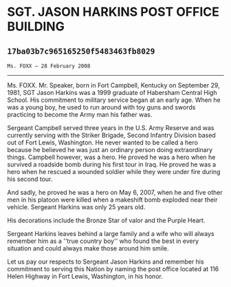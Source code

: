 # SGT. JASON HARKINS POST OFFICE BUILDING
## `17ba03b7c965165250f5483463fb8029`
`Ms. FOXX — 28 February 2008`

---


Ms. FOXX. Mr. Speaker, born in Fort Campbell, Kentucky on September 
29, 1981, SGT Jason Harkins was a 1999 graduate of Habersham Central 
High School. His commitment to military service began at an early age. 
When he was a young boy, he used to run around with toy guns and swords 
practicing to become the Army man his father was.

Sergeant Campbell served three years in the U.S. Army Reserve and was 
currently serving with the Striker Brigade, Second Infantry Division 
based out of Fort Lewis, Washington. He never wanted to be called a 
hero because he believed he was just an ordinary person doing 
extraordinary things. Campbell however, was a hero. He proved he was a 
hero when he survived a roadside bomb during his first tour in Iraq. He 
proved he was a hero when he rescued a wounded soldier while they were 
under fire during his second tour.

And sadly, he proved he was a hero on May 6, 2007, when he and five 
other men in his platoon were killed when a makeshift bomb exploded 
near their vehicle. Sergeant Harkins was only 25 years old.

His decorations include the Bronze Star of valor and the Purple 
Heart.

Sergeant Harkins leaves behind a large family and a wife who will 
always remember him as a ''true country boy'' who found the best in 
every situation and could always make those around him smile.

Let us pay our respects to Sergeant Jason Harkins and remember his 
commitment to serving this Nation by naming the post office located at 
116 Helen Highway in Fort Lewis, Washington, in his honor.